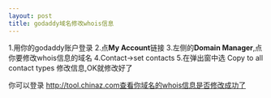 ```yaml
---
layout: post
title: godaddy域名修改whois信息
---
```


1.用你的godaddy账户登录
2.点<strong>My Account</strong>链接
3.左侧的<strong>Domain Manager</strong>,点你要修改whois信息的域名
4.Contact->set contacts 
5.在弹出窗中选 Copy to all contact types
修改信息,OK就修改好了
 
你可以登录 http://tool.chinaz.com查看你域名的whois信息是否修改成功了